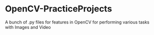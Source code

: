 # OpenCV-PracticeProjects
A bunch of .py files for features in OpenCV for performing various tasks with Images and Video
